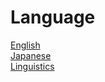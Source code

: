 ﻿---
layout: default
---

# Language

[English](./English/)  
[Japanese](./Japanese/)  
[Linguistics](./Linguistics/)  
